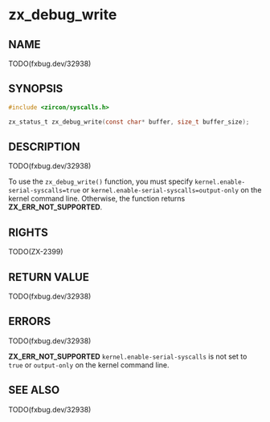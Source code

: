 # zx_debug_write

## NAME

<!-- Updated by update-docs-from-fidl, do not edit. -->

TODO(fxbug.dev/32938)

## SYNOPSIS

<!-- Updated by update-docs-from-fidl, do not edit. -->

```c
#include <zircon/syscalls.h>

zx_status_t zx_debug_write(const char* buffer, size_t buffer_size);
```

## DESCRIPTION

TODO(fxbug.dev/32938)

To use the `zx_debug_write()` function, you must specify
`kernel.enable-serial-syscalls=true` or
`kernel.enable-serial-syscalls=output-only` on the kernel command line.
Otherwise, the function returns **ZX_ERR_NOT_SUPPORTED**.

## RIGHTS

<!-- Updated by update-docs-from-fidl, do not edit. -->

TODO(ZX-2399)

## RETURN VALUE

TODO(fxbug.dev/32938)

## ERRORS

TODO(fxbug.dev/32938)

**ZX_ERR_NOT_SUPPORTED**  `kernel.enable-serial-syscalls` is not set to `true`
or `output-only` on the kernel command line.

## SEE ALSO


TODO(fxbug.dev/32938)
